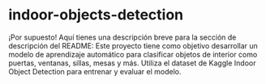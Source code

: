 # indoor-objects-detection
¡Por supuesto! Aquí tienes una descripción breve para la sección de descripción del README:  Este proyecto tiene como objetivo desarrollar un modelo de aprendizaje automático para clasificar objetos de interior como puertas, ventanas, sillas, mesas y más. Utiliza el dataset de Kaggle Indoor Object Detection para entrenar y evaluar el modelo.
